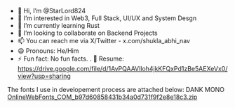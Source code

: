 - 👋 Hi, I’m @StarLord824
- 👀 I’m interested in Web3, Full Stack, UI/UX and System Desgn
- 🌱 I’m currently learning Rust
- 💞️ I’m looking to collaborate on Backend Projects
- 📫 You can reach me via X/Twitter - x.com/shukla_abhi_nav
- 😄 Pronouns: He/Him
- ⚡ Fun fact: No fun facts.
. 📒 Resume: https://drive.google.com/file/d/1AvPQAAVlloh4jkKFQxPd1zBe5AEXeVx0/view?usp=sharing
<!---
StarLord824/StarLord824 is a ✨ special ✨ repository because its `README.md` (this file) appears on your GitHub profile.
You can click the Preview link to take a look at your changes.
--->

The fonts I use in developement process are attached below: DANK MONO
[OnlineWebFonts_COM_b97d60858431b34a0d731f9f2e8e18c3.zip](https://github.com/user-attachments/files/18586391/OnlineWebFonts_COM_b97d60858431b34a0d731f9f2e8e18c3.zip)
